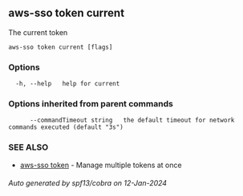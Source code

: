 ## aws-sso token current

The current token

```
aws-sso token current [flags]
```

### Options

```
  -h, --help   help for current
```

### Options inherited from parent commands

```
      --commandTimeout string   the default timeout for network commands executed (default "3s")
```

### SEE ALSO

* [aws-sso token](aws-sso_token.md)	 - Manage multiple tokens at once

###### Auto generated by spf13/cobra on 12-Jan-2024
